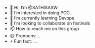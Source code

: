 - 👋 Hi, I’m @SATHISASW
- 👀 I’m interested in  doing POC.
- 🌱 I’m currently learning  Devops 
- 💞️ I’m looking to collaborate on festivals
- 📫 How to reach me  on this  group
- 😄 Pronouns: ...
- ⚡ Fun fact: ...

<!---
SATHISASW/SATHISASW is a ✨ special ✨ repository because its `README.md` (this file) appears on your GitHub profile.
You can click the Preview link to take a look at your changes.
--->
